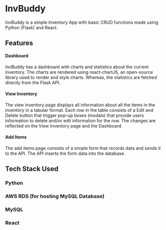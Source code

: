 # InvBuddy
InvBuddy is a simple Inventory App with basic CRUD functions made using Python (Flask) and React.

## Features
#### Dashboard
InvBuddy has a dashboard with charts and statistics about the current inventory. The charts are rendered using react-chartJS, an open-source library used to render and style charts. Whereas, the statistics are fetched directly from the Flask API.

#### View Inventory
The view inventory page displays all information about all the items in the inventory in a tabular format. Each row in the table consists of a Edit and Delete button that trigger pop-up boxes (modals) that provide users information to delete and/or edit information for the row. The changes are reflected on the View Inventory page and the Dashboard. 

#### Add Items
The add items page consists of a simple form that records data and sends it to the API. The API inserts the form data into the database.

## Tech Stack Used

### Python
### AWS RDS (for hosting MySQL Database)
### MySQL
### React
